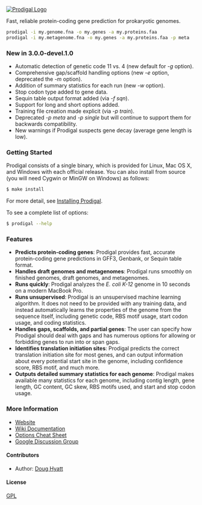 [![Prodigal Logo](http://i57.tinypic.com/n3rygn.png)](http://prodigal.ornl.gov/)

  Fast, reliable protein-coding gene prediction for prokaryotic genomes.

```bash
prodigal -i my.genome.fna -o my.genes -a my.proteins.faa
prodigal -i my.metagenome.fna -o my.genes -a my.proteins.faa -p meta
```

### New in 3.0.0-devel.1.0

  * Automatic detection of genetic code 11 vs. 4 (new default for *-g* option).
  * Comprehensive gap/scaffold handling options (new *-e* option, deprecated the *-m* option).
  * Addition of summary statistics for each run (new *-w* option).
  * Stop codon type added to gene data.
  * Sequin table output format added (via *-f sqn*).
  * Support for long and short options added.
  * Training file creation made explicit (via *-p train*).
  * Deprecated *-p meta* and *-p single* but will continue to support them for backwards compatibility.
  * New warnings if Prodigal suspects gene decay (average gene length is low).

### Getting Started

Prodigal consists of a single binary, which is provided for Linux, Mac OS X, and Windows with each official release.  You can also install from source (you will need Cygwin or MinGW on Windows) as follows:

```bash
$ make install
```

  For more detail, see [Installing Prodigal](https://www.github.com/hyattpd/Prodigal/wiki/installation).

  To see a complete list of options:

```bash
$ prodigal --help
```

### Features

  * **Predicts protein-coding genes**: Prodigal provides fast, accurate protein-coding gene predictions in GFF3, Genbank, or Sequin table format.
  * **Handles draft genomes and metagenomes**: Prodigal runs smoothly on finished genomes, draft genomes, and metagenomes.
  * **Runs quickly**: Prodigal analyzes the *E. coli K-12* genome in 10 seconds on a modern MacBook Pro.
  * **Runs unsupervised**: Prodigal is an unsupervised machine learning algorithm.  It does not need to be provided with any training data, and instead automatically learns the properties of the genome from the sequence itself, including genetic code, RBS motif usage, start codon usage, and coding statistics.
  * **Handles gaps, scaffolds, and partial genes**: The user can specify how Prodigal should deal with gaps and has numerous options for allowing or forbidding genes to run into or span gaps.
  * **Identifies translation initiation sites**: Prodigal predicts the correct translation initiation site for most genes, and can output information about every potential start site in the genome, including confidence score, RBS motif, and much more.
  * **Outputs detailed summary statistics for each genome**: Prodigal makes available many statistics for each genome, including contig length, gene length, GC content, GC skew, RBS motifs used, and start and stop codon usage.

### More Information

  * [Website](http://prodigal.ornl.gov/)
  * [Wiki Documentation](https://github.com/hyattpd/prodigal/wiki)
  * [Options Cheat Sheet](https://github.com/hyattpd/prodigal/wiki#cheat-sheet)
  * [Google Discussion Group](https://groups.google.com/group/prodigal-discuss)

#### Contributors

 * Author: [Doug Hyatt](https://github.com/hyattpd/)

#### License

  [GPL](LICENSE)
